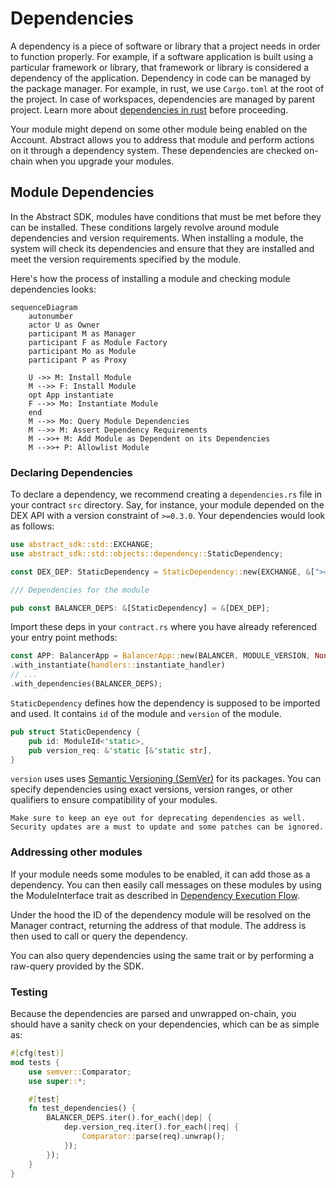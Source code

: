 # Dependencies

A dependency is a piece of software or library that a project needs in order to function properly. For example, if a software application is built using a particular framework or library, that framework or library is considered a dependency of the application.
Dependency in code can be managed by the package manager. For example, in rust, we use `Cargo.toml` at the root of the project. In case of workspaces, dependencies are managed by parent project.
Learn more about [dependencies in rust](https://doc.rust-lang.org/cargo/reference/specifying-dependencies.html) before proceeding.

Your module might depend on some other module being enabled on the Account. Abstract allows you to address that module and perform actions on it through a dependency system. These dependencies are checked on-chain when you upgrade your modules.

## Module Dependencies

In the Abstract SDK, modules have conditions that must be met before they can be installed. These
conditions largely revolve around module dependencies and version requirements. When installing a module, the system will
check its dependencies and ensure that they are installed and meet the version requirements specified by the module.

Here's how the process of installing a module and checking module dependencies looks:

```mermaid
sequenceDiagram
    autonumber
    actor U as Owner
    participant M as Manager
    participant F as Module Factory
    participant Mo as Module
    participant P as Proxy

    U ->> M: Install Module
    M -->> F: Install Module
    opt App instantiate 
    F -->> Mo: Instantiate Module
    end
    M -->> Mo: Query Module Dependencies
    M -->> M: Assert Dependency Requirements
    M -->>+ M: Add Module as Dependent on its Dependencies
    M -->>+ P: Allowlist Module
```

### Declaring Dependencies

To declare a dependency, we recommend creating a `dependencies.rs` file in your contract `src` directory. Say, for instance, your module depended on the DEX API with a version constraint of `>=0.3.0`. Your dependencies would look as follows:

```rust
use abstract_sdk::std::EXCHANGE;
use abstract_sdk::std::objects::dependency::StaticDependency;

const DEX_DEP: StaticDependency = StaticDependency::new(EXCHANGE, &[">=0.3.0"]);

/// Dependencies for the module

pub const BALANCER_DEPS: &[StaticDependency] = &[DEX_DEP];
```

Import these deps in your `contract.rs` where you have already referenced your entry point methods:

```rust
const APP: BalancerApp = BalancerApp::new(BALANCER, MODULE_VERSION, None)
.with_instantiate(handlers::instantiate_handler)
// ...
.with_dependencies(BALANCER_DEPS);
```

`StaticDependency` defines how the dependency is supposed to be imported and used. It contains `id` of the module and `version` of the module.

```rust
pub struct StaticDependency {
    pub id: ModuleId<'static>,
    pub version_req: &'static [&'static str],
}
```

`version` uses uses [Semantic Versioning (SemVer)](https://semver.org/) for its packages. You can specify dependencies using exact versions, version ranges, or other qualifiers to ensure compatibility of your modules.

```admonish info
Make sure to keep an eye out for deprecating dependencies as well. Security updates are a must to update and some patches can be ignored.
```

### Addressing other modules

If your module needs some modules to be enabled, it can add those as a dependency. You can then easily call messages on these modules by using the ModuleInterface trait as described in [Dependency Execution Flow](https://docs.abstract.money/3_framework/6_module_types.html#dependency-execution).

Under the hood the ID of the dependency module will be resolved on the Manager contract, returning the address of that module. The address is then used to call or query the dependency. 

You can also query dependencies using the same trait or by performing a raw-query provided by the SDK.

### Testing

Because the dependencies are parsed and unwrapped on-chain, you should have a sanity check on your dependencies, which can be as simple as:

```rust
#[cfg(test)]
mod tests {
    use semver::Comparator;
    use super::*;

    #[test]
    fn test_dependencies() {
        BALANCER_DEPS.iter().for_each(|dep| {
            dep.version_req.iter().for_each(|req| {
                Comparator::parse(req).unwrap();
            });
        });
    }
}
```

